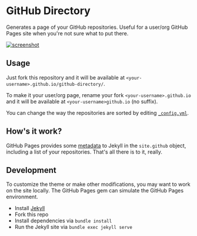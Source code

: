 # GitHub Directory
Generates a page of your GitHub repositories. Useful for a user/org GitHub Pages
site when you're not sure what to put there.

[![screenshot](http://i.imgur.com/m5Rt8pJ.png)](http://timwis.com/github-directory)

## Usage
Just fork this repository and it will be available at
`<your-username>.github.io/github-directory/`.

To make it your user/org page, rename your fork `<your-username>.github.io`
and it will be available at `<your-username>github.io` (no suffix).

You can change the way the repositories are sorted by editing
[`_config.yml`](_config.yml).

## How's it work?
GitHub Pages provides some [metadata](https://help.github.com/articles/repository-metadata-on-github-pages/)
to Jekyll in the `site.github` object, including a list of your repositories.
That's all there is to it, really.

## Development
To customize the theme or make other modifications, you may want to work on the site
locally. The GitHub Pages gem can simulate the GitHub Pages environment.

* Install [Jekyll](https://jekyllrb.com/docs/installation/)
* Fork this repo
* Install dependencies via `bundle install`
* Run the Jekyll site via `bundle exec jekyll serve`
